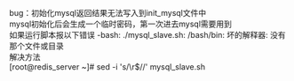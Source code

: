 bug：初始化mysql返回结果无法写入到init_mysql文件中  
mysql初始化后会生成一个临时密码，第一次进去mysql需要用到   
如果运行脚本报以下错误
-bash: ./mysql_slave.sh: /bash/bin: 坏的解释器: 没有那个文件或目录  
解决方法  
[root@redis_server ~]# sed -i 's/\r$//' mysql_slave.sh
